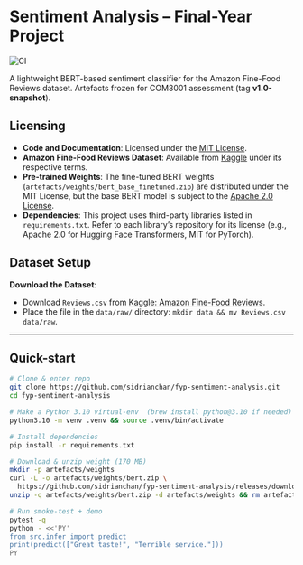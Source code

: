 # Sentiment Analysis – Final-Year Project  
![CI](https://github.com/sidrianchan/fyp-sentiment-analysis/actions/workflows/ci.yml/badge.svg)

A lightweight BERT-based sentiment classifier for the Amazon Fine-Food Reviews
dataset.  Artefacts frozen for COM3001 assessment (tag **v1.0-snapshot**).

## Licensing
- **Code and Documentation**: Licensed under the [MIT License](LICENSE).
- **Amazon Fine-Food Reviews Dataset**: Available from [Kaggle](https://www.kaggle.com/datasets/snap/amazon-fine-food-reviews) under its respective terms.
- **Pre-trained Weights**: The fine-tuned BERT weights (`artefacts/weights/bert_base_finetuned.zip`) are distributed under the MIT License, but the base BERT model is subject to the [Apache 2.0 License](https://github.com/google-research/bert/blob/master/LICENSE).
- **Dependencies**: This project uses third-party libraries listed in `requirements.txt`. Refer to each library’s repository for its license (e.g., Apache 2.0 for Hugging Face Transformers, MIT for PyTorch).


## Dataset Setup
**Download the Dataset**:
   - Download `Reviews.csv` from [Kaggle: Amazon Fine-Food Reviews](https://www.kaggle.com/datasets/snap/amazon-fine-food-reviews).
   - Place the file in the `data/raw/` directory: `mkdir data && mv Reviews.csv data/raw`.

---

## Quick-start

```bash
# Clone & enter repo
git clone https://github.com/sidrianchan/fyp-sentiment-analysis.git
cd fyp-sentiment-analysis

# Make a Python 3.10 virtual-env  (brew install python@3.10 if needed)
python3.10 -m venv .venv && source .venv/bin/activate

# Install dependencies
pip install -r requirements.txt

# Download & unzip weight (170 MB)
mkdir -p artefacts/weights
curl -L -o artefacts/weights/bert.zip \
  https://github.com/sidrianchan/fyp-sentiment-analysis/releases/download/v1.0-snapshot/bert_base_finetuned.zip
unzip -q artefacts/weights/bert.zip -d artefacts/weights && rm artefacts/weights/bert.zip

# Run smoke-test + demo
pytest -q
python - <<'PY'
from src.infer import predict
print(predict(["Great taste!", "Terrible service."]))
PY
